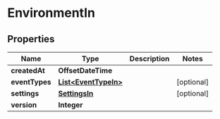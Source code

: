 

# EnvironmentIn


## Properties

Name | Type | Description | Notes
------------ | ------------- | ------------- | -------------
**createdAt** | **OffsetDateTime** |  | 
**eventTypes** | [**List&lt;EventTypeIn&gt;**](EventTypeIn.md) |  |  [optional]
**settings** | [**SettingsIn**](SettingsIn.md) |  |  [optional]
**version** | **Integer** |  | 




